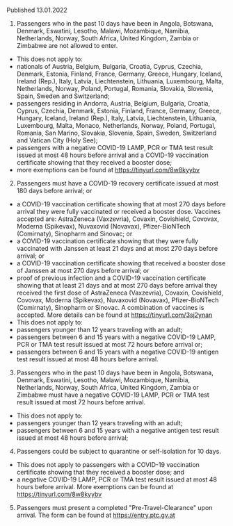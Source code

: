 Published 13.01.2022
1. Passengers who in the past 10 days have been in Angola, Botswana, Denmark, Eswatini, Lesotho, Malawi, Mozambique, Namibia, Netherlands, Norway, South Africa, United Kingdom, Zambia or Zimbabwe are not allowed to enter.
- This does not apply to:
- nationals of Austria, Belgium, Bulgaria, Croatia, Cyprus, Czechia, Denmark, Estonia, Finland, France, Germany, Greece, Hungary, Iceland, Ireland (Rep.), Italy, Latvia, Liechtenstein, Lithuania, Luxembourg, Malta, Netherlands, Norway, Poland, Portugal, Romania, Slovakia, Slovenia, Spain, Sweden and Switzerland;
- passengers residing in Andorra, Austria, Belgium, Bulgaria, Croatia, Cyprus, Czechia, Denmark, Estonia, Finland, France, Germany, Greece, Hungary, Iceland, Ireland (Rep.), Italy, Latvia, Liechtenstein, Lithuania, Luxembourg, Malta, Monaco, Netherlands, Norway, Poland, Portugal, Romania, San Marino, Slovakia, Slovenia, Spain, Sweden, Switzerland and Vatican City (Holy See);
- passengers with a negative COVID-19 LAMP, PCR or TMA test result issued at most 48 hours before arrival and a COVID-19 vaccination certificate showing that they received a booster dose;
- more exemptions can be found at <a href="https://tinyurl.com/8w8kyybv">https://tinyurl.com/8w8kyybv</a>
2. Passengers must have a COVID-19 recovery certificate issued at most 180 days before arrival; or
- a COVID-19 vaccination certificate showing that at most 270 days before arrival they were fully vaccinated or received a booster dose. Vaccines accepted are: AstraZeneca (Vaxzevria), Covaxin, Covishield, Covovax, Moderna (Spikevax), Nuvaxovid (Novavax), Pfizer-BioNTech (Comirnaty), Sinopharm and Sinovac; or
- a COVID-19 vaccination certificate showing that they were fully vaccinated with Janssen at least 21 days and at most 270 days before arrival; or
- a COVID-19 vaccination certificate showing that received a booster dose of Janssen at most 270 days before arrival; or
- proof of previous infection and a COVID-19 vaccination certificate showing that at least 21 days and at most 270 days before arrival they received the first dose of AstraZeneca (Vaxzevria), Covaxin, Covishield, Covovax, Moderna (Spikevax), Nuvaxovid (Novavax), Pfizer-BioNTech (Comirnaty), Sinopharm or Sinovac.
A combination of vaccines is accepted.
More details can be found at <a href="https://tinyurl.com/3sj2ynan">https://tinyurl.com/3sj2ynan</a>
- This does not apply to:
- passengers younger than 12 years traveling with an adult;
- passengers between 6 and 15 years with a negative COVID-19 LAMP, PCR or TMA test result issued at most 72 hours before arrival or;
- passengers between 6 and 15 years with a negative COVID-19 antigen test result issued at most 48 hours before arrival.
3. Passengers who in the past 10 days have been in Angola, Botswana, Denmark, Eswatini, Lesotho, Malawi, Mozambique, Namibia, Netherlands, Norway, South Africa, United Kingdom, Zambia or Zimbabwe must have a negative COVID-19 LAMP, PCR or TMA test result issued at most 72 hours before arrival.
- This does not apply to:
- passengers younger than 12 years traveling with an adult;
- passengers between 6 and 15 years with a negative antigen test result issued at most 48 hours before arrival;
4. Passengers could be subject to quarantine or self-isolation for 10 days.
- This does not apply to passengers with a COVID-19 vaccination certificate showing that they received a booster dose; and
- a negative COVID-19 LAMP, PCR or TMA test result issued at most 48 hours before arrival.
More exemptions can be found at <a href="https://tinyurl.com/8w8kyybv">https://tinyurl.com/8w8kyybv</a>
5. Passengers must present a completed "Pre-Travel-Clearance" upon arrival. The form can be found at <a href="https://entry.ptc.gv.at/">https://entry.ptc.gv.at</a>